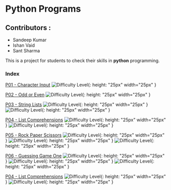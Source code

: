 #  Python Programs
## Contributors : 
* Sandeep Kumar
* Ishan Vaid
* Sant Sharma

This is a project for students to check their skills in **python** programming.
### Index

[P01 - Character Input](characterinput.md) ![Difficulty Level](diff.png "Difficulty level" ){: height: "25px" width="25px" }

[P02 - Odd or Even](oddoreven.md) ![Difficulty Level](diff.png "Difficulty level" ){: height: "25px" width="25px" }

[P03 - String Lists](Stringlists.md) ![Difficulty Level](diff.png "Difficulty level" ){: height: "25px" width="25px" } ![Difficulty Level](diff.png "Difficulty level" ){: height: "25px" width="25px" }

[P04 - List Comprehensions](ListComprehensions.md) ![Difficulty Level](diff.png "Difficulty level" ){: height: "25px" width="25px" } ![Difficulty Level](diff.png "Difficulty level" ){: height: "25px" width="25px" }

[P05 - Rock Paper Scissors](rockpaperscissors.md) ![Difficulty Level](diff.png "Difficulty level" ){: height: "25px" width="25px" } ![Difficulty Level](diff.png "Difficulty level" ){: height: "25px" width="25px" } ![Difficulty Level](diff.png "Difficulty level" ){: height: "25px" width="25px" }

[P06 - Guessing Game One](guessinggameone.md) ![Difficulty Level](diff.png "Difficulty level" ){: height: "25px" width="25px" } ![Difficulty Level](diff.png "Difficulty level" ){: height: "25px" width="25px" } ![Difficulty Level](diff.png "Difficulty level" ){: height: "25px" width="25px" }

[P04 - List Comprehensions](listoverlapcomprehensions.md) ![Difficulty Level](diff.png "Difficulty level" ){: height: "25px" width="25px" } ![Difficulty Level](diff.png "Difficulty level" ){: height: "25px" width="25px" }
